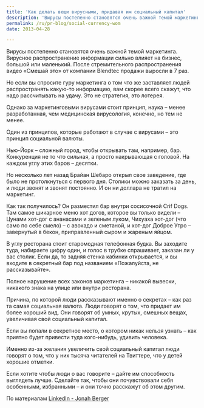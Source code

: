 ```yaml
---
title: 'Как делать вещи вирусными, придавая им социальный капитал'
description: 'Вирусы постепенно становятся очень важной темой маркетинга. Вирусное распространение информации сильно влияет на бизнес, большой или маленький. После стремительного распространения видео «Смешай это» от компании Blendtec продажи выросли в 7 раз.'
permalink: /ru/pr-blog/social-currency-wom
date: 2013-04-28

---
```


Вирусы постепенно становятся очень важной темой маркетинга. Вирусное распространение информации сильно влияет на бизнес, большой или маленький. После стремительного распространения видео «Смешай это» от компании Blendtec продажи выросли в 7 раз.

Но если вы спросите гуру маркетинга о том что же заставляет людей распространять какую-то информацию, вам скорее всего скажут, что надо рассчитывать на удачу. Это не стратегия, это лотерея.

Однако за маркетинговыми вирусами стоит принцип, наука – менее разработанная, чем медицинская вирусология, конечно, но тем не менее.

Один из принципов, которые работают в случае  с вирусами – это принцип социальной валюты.

Нью-Йорк – сложный город, чтобы открывать там, например, бар. Конкуренция не то что сильная, а просто накрывающая с головой. На каждом углу этих баров – десятки.

Но несколько лет назад Брайан Шебаро открыл свое заведение, где было не протолкнуться с первого дня. Столики можно заказать за день, и люди звонят и звонят постоянно. И он ни доллара не тратил на маркетинг.

Как так получилось? Он разместил бар внутри сосисочной Crif Dogs. Там самое шикарное меню хот догов, которое вы только видели – Цунами хот-дог с ананасами и зеленым луком, Чихуаха хот-дог (что само по себе смело) – с авокадо и сметаной, и хот-дог Доброе Утро – завернутый в бекон, приправленный сыром и жареным яйцом.

В углу ресторана стоит старомодная телефонная будка. Вы заходите туда, набираете цифру один, и голос в трубке спрашивает, заказан ли у вас столик. Если да, то задняя стенка кабинки открывается, и вы входите в секретный бар под названием «Пожалуйста, не рассказывайте».

Полное нарушение всех законов маркетинга – никакой вывески, никакого знака на улице или внутри ресторана.

Причина, по которой люди рассказывают именно о секретах – как раз та самая социальная валюта. Люди говорят о том, что придает им более хороший вид. Они говорят об умных, крутых, смешных вещах, увеличивая свой социальный капитал.

Если вы попали в секретное место, о котором никак нельзя узнать – как приятно будет привести туда кого-нибудь, удивить человека.

Именно из-за желания увеличить свой социальный капитал люди говорят о том, что у них тысяча читателей на Твиттере, что у детей хорошие отметки.

Если хотите чтобы люди о вас говорите – дайте им способность выглядеть лучше. Сделайте так, чтобы они почувствовали себя особенными, избранными – и они точно расскажут об этом другим.

По материалам <a href="https://www.linkedin.com/today/post/article/20130409204531-5670386-viral-s-secret-formula-trk=mp-details-rr-rmpost">  LinkedIn - Jonah Berger </a>


